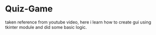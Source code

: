 # Quiz-Game
taken reference from youtube video, here i learn how to create gui using tkinter module and did some basic logic.
